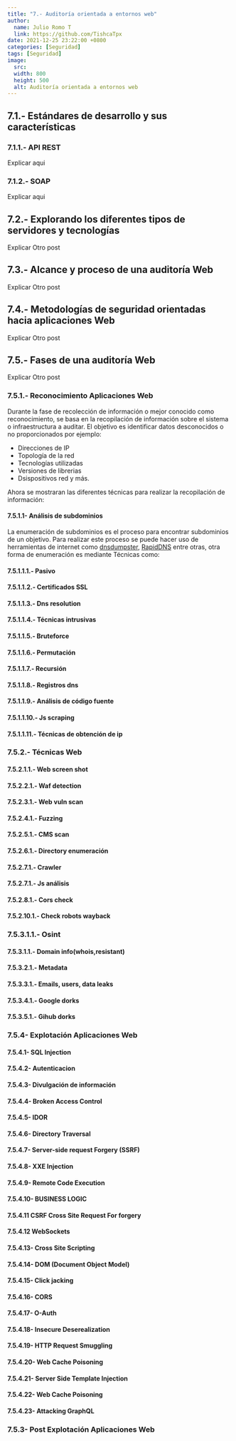 ```yaml
---
title: "7.- Auditoría orientada a entornos web"
author: 
  name: Julio Romo T
  link: https://github.com/TishcaTpx
date: 2021-12-25 23:22:00 +0800
categories: [Seguridad]
tags: [Seguridad]
image:
  src: 
  width: 800
  height: 500
  alt: Auditoría orientada a entornos web
---
```


## 7.1.- Estándares de desarrollo y sus características

### 7.1.1.- API REST

Explicar aqui

### 7.1.2.- SOAP

Explicar aqui

## 7.2.- Explorando los diferentes tipos de servidores y tecnologías

Explicar Otro post

## 7.3.- Alcance y proceso de una auditoría Web

Explicar Otro post

## 7.4.- Metodologías de seguridad orientadas hacia aplicaciones Web

Explicar Otro post

## 7.5.- Fases de una auditoría Web

Explicar Otro post

### 7.5.1.- Reconocimiento Aplicaciones Web

Durante la fase de recolección de información o mejor conocido como reconocimiento, se basa en la recopilación de información sobre el sistema o infraestructura a auditar. El objetivo es identificar datos desconocidos o no proporcionados por ejemplo:

* Direcciones de IP
* Topología de la red
* Tecnologías utilizadas
* Versiones de librerias
* Dsispositivos red y más.

Ahora se mostraran las diferentes técnicas para realizar la recopilación de información:

#### 7.5.1.1- Análisis de subdominios

La enumeración de subdominios es el proceso para encontrar subdominios de un objetivo.
Para realizar este proceso se puede hacer uso de herramientas de internet como [dnsdumpster](https://dnsdumpster.com/), [RapidDNS](https://rapiddns.io/) entre otras, otra forma de enumeración es mediante Técnicas como:

#### 7.5.1.1.1.- Pasivo

#### 7.5.1.1.2.- Certificados SSL

#### 7.5.1.1.3.- Dns resolution

#### 7.5.1.1.4.- Técnicas intrusivas

#### 7.5.1.1.5.- Bruteforce

#### 7.5.1.1.6.- Permutación

#### 7.5.1.1.7.- Recursión

#### 7.5.1.1.8.- Registros dns

#### 7.5.1.1.9.- Análisis de código fuente

#### 7.5.1.1.10.- Js scraping

#### 7.5.1.1.11.- Técnicas de obtención de ip

### 7.5.2.- Técnicas Web

#### 7.5.2.1.1.- Web screen shot

#### 7.5.2.2.1.- Waf detection

#### 7.5.2.3.1.- Web vuln scan

#### 7.5.2.4.1.- Fuzzing

#### 7.5.2.5.1.- CMS scan

#### 7.5.2.6.1.- Directory enumeración

#### 7.5.2.7.1.- Crawler

#### 7.5.2.7.1.- Js análisis

#### 7.5.2.8.1.- Cors check

#### 7.5.2.10.1.- Check robots wayback

### 7.5.3.1.1.- Osint

#### 7.5.3.1.1.- Domain info(whois,resistant)

#### 7.5.3.2.1.- Metadata

#### 7.5.3.3.1.- Emails, users, data leaks

#### 7.5.3.4.1.- Google dorks

#### 7.5.3.5.1.- Gihub dorks

### 7.5.4- Explotación Aplicaciones Web

#### 7.5.4.1- SQL Injection

#### 7.5.4.2- Autenticacion

#### 7.5.4.3- Divulgación de información

#### 7.5.4.4- Broken Access Control

#### 7.5.4.5- IDOR

#### 7.5.4.6- Directory Traversal

#### 7.5.4.7- Server-side request Forgery (SSRF)

#### 7.5.4.8- XXE Injection

#### 7.5.4.9- Remote Code Execution

#### 7.5.4.10- BUSINESS LOGIC

#### 7.5.4.11 CSRF Cross Site Request For forgery

#### 7.5.4.12 WebSockets

#### 7.5.4.13- Cross Site Scripting

#### 7.5.4.14- DOM (Document Object Model)

#### 7.5.4.15- Click jacking

#### 7.5.4.16- CORS

#### 7.5.4.17- O-Auth

#### 7.5.4.18- Insecure Deserealization

#### 7.5.4.19- HTTP Request Smuggling

#### 7.5.4.20- Web Cache Poisoning

#### 7.5.4.21- Server Side Template Injection

#### 7.5.4.22- Web Cache Poisoning

#### 7.5.4.23- Attacking GraphQL

### 7.5.3- Post Explotación Aplicaciones Web
